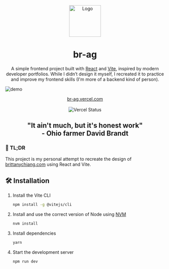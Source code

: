 <div align="center">
  <img alt="Logo" src="https://raw.githubusercontent.com/br-ag/portofolio/refs/heads/develop/src/img/my_logo.png" width="100" />
</div>
<h1 align="center">
  br-ag
</h1>
<p align="center">
  A simple frontend project built with <a href="https://react.dev/" target="_blank">React</a> and <a href="https://vite.dev/" target="_blank">Vite</a>, inspired by modern developer portfolios. While I didn’t design it myself, I recreated it to practice and improve my frontend skills (I'm more of a backend kind of person).
</p>

![demo](https://raw.githubusercontent.com/br-ag/portofolio/refs/heads/develop/src/img/preview_01.png)
<p align="center">
  <a href="https://br-ag.vercel.app/">
    br-ag.vercel.com
  </a>
  <br />
  <br />
  <img src="https://deploy-badge.vercel.app/vercel/br-ag?style=plastic&name=Vercel" alt="Vercel Status" />
</p>

<h2 align="center">
  "It ain't much, but it's honest work"
  <br />
  - Ohio farmer David Brandt
</h2>

### 🚨 TL;DR

This project is my personal attempt to recreate the design of [brittanychiang.com](https://brittanychiang.com) using React and Vite.

## 🛠 Installation

1. Install the Vite CLI

   ```sh
   npm install -g @vitejs/cli
   ```

2. Install and use the correct version of Node using [NVM](https://github.com/nvm-sh/nvm)

   ```sh
   nvm install
   ```

3. Install dependencies

   ```sh
   yarn
   ```

4. Start the development server

   ```sh
   npm run dev
   ```
